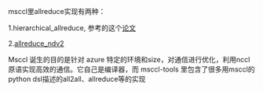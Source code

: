 msccl里allreduce实现有两种：

1.hierarchical_allreduce, 参考的这个[论文](https://proceedings.mlsys.org/paper/2019/file/9b8619251a19057cff70779273e95aa6-Paper.pdf)

2.[allreduce_ndv2](https://github.com/microsoft/msccl-tools/blob/main/examples/mscclang/allreduce_ndv2.py)



Msccl 诞生的目的是针对 azure 特定的环境和size，对通信进行优化，利用nccl 原语实现高效的通信。它自己是编译器，而 msccl-tools 里包含了很多用msccl的python dsl描述的all2all、allreduce等的实现